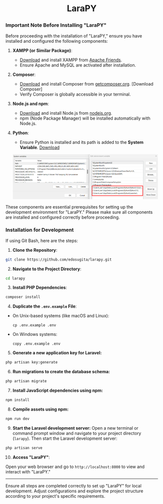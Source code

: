 # <p align="center">LaraPY</p>

### Important Note Before Installing "LaraPY"

Before proceeding with the installation of "LaraPY," ensure you have installed and configured the following components:

1. **XAMPP (or Similar Package)**:

    - [Download](https://sourceforge.net/projects/xampp/files/XAMPP%20Windows/8.2.12/xampp-windows-x64-8.2.12-0-VS16-installer.exe) and install XAMPP from [Apache Friends](https://www.apachefriends.org/index.html).
    - Ensure Apache and MySQL are activated after installation.

2. **Composer**:

    - [Download](https://getcomposer.org/Composer-Setup.exe) and install Composer from [getcomposer.org](https://getcomposer.org/download/). [Download Composer]
    - Verify Composer is globally accessible in your terminal.

3. **Node.js and npm**:

    - [Download](https://nodejs.org/dist/v22.3.0/node-v22.3.0-x64.msi) and install Node.js from [nodejs.org](https://nodejs.org/).
    - npm (Node Package Manager) will be installed automatically with Node.js.

4. **Python**:

    - Ensure Python is installed and its path is added to the **System Variable**. [Download](https://www.python.org/ftp/python/3.12.4/python-3.12.4-amd64.exe)

    ![Python Path Screenshot](public/assets/readme/path.png)

These components are essential prerequisites for setting up the development environment for "LaraPY." Please make sure all components are installed and configured correctly before proceeding.

### Installation for Development

If using Git Bash, here are the steps:

1. **Clone the Repository**:

```bash
git clone https://github.com/edosugita/larapy.git
```

2. **Navigate to the Project Directory**:

```bash
cd larapy
```

3. **Install PHP Dependencies**:

```bash
composer install
```

4. **Duplicate the `.env.example` File**:

-   On Unix-based systems (like macOS and Linux):

    ```
    cp .env.example .env
    ```

-   On Windows systems:

    ```
    copy .env.example .env
    ```

5. **Generate a new application key for Laravel:**

```bash
php artisan key:generate
```

6. **Run migrations to create the database schema:**

```bash
php artisan migrate
```

7. **Install JavaScript dependencies using npm:**

```bash
npm install
```

8. **Compile assets using npm:**

```bash
npm run dev
```

9. **Start the Laravel development server:**
Open a new terminal or command prompt window and navigate to your project directory (`larapy`). Then start the Laravel development server:


```bash
php artisan serve
```

10. **Access "LaraPY"**:

 Open your web browser and go to `http://localhost:8000` to view and interact with "LaraPY."

---

Ensure all steps are completed correctly to set up "LaraPY" for local development. Adjust configurations and explore the project structure according to your project's specific requirements.